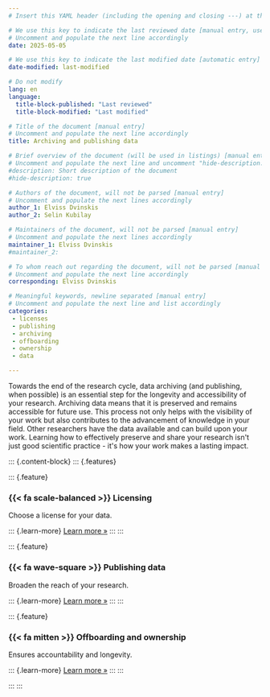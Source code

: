 ```yaml
---
# Insert this YAML header (including the opening and closing ---) at the beginning of the document and fill it out accordingly

# We use this key to indicate the last reviewed date [manual entry, use YYYY-MM-DD]
# Uncomment and populate the next line accordingly
date: 2025-05-05

# We use this key to indicate the last modified date [automatic entry]
date-modified: last-modified

# Do not modify
lang: en
language: 
  title-block-published: "Last reviewed"
  title-block-modified: "Last modified"

# Title of the document [manual entry]
# Uncomment and populate the next line accordingly
title: Archiving and publishing data

# Brief overview of the document (will be used in listings) [manual entry]
# Uncomment and populate the next line and uncomment "hide-description: true".
#description: Short description of the document
#hide-description: true

# Authors of the document, will not be parsed [manual entry]
# Uncomment and populate the next lines accordingly
author_1: Elviss Dvinskis
author_2: Selin Kubilay

# Maintainers of the document, will not be parsed [manual entry]
# Uncomment and populate the next lines accordingly
maintainer_1: Elviss Dvinskis
#maintainer_2:

# To whom reach out regarding the document, will not be parsed [manual entry]
# Uncomment and populate the next line accordingly
corresponding: Elviss Dvinskis

# Meaningful keywords, newline separated [manual entry]
# Uncomment and populate the next line and list accordingly
categories: 
 - licenses
 - publishing
 - archiving
 - offboarding
 - ownership
 - data

---
```


Towards the end of the research cycle, data archiving (and publishing, when possible) is an essential step for the longevity and accessibility of your research. Archiving data means that it is preserved and remains accessible for future use. This process not only helps with the visibility of your work but also contributes to the advancement of knowledge in your field. Other researchers have the data available and can build upon your work. Learning how to effectively preserve and share your research isn't just good scientific practice - it's how your work makes a lasting impact.


::: {.content-block}
::: {.features}

::: {.feature}
### {{< fa scale-balanced >}} Licensing
Choose a license for your data.

::: {.learn-more}
[Learn more »](./licensing_data.md)
:::
:::

::: {.feature}
### {{< fa wave-square >}} Publishing data
Broaden the reach of your research.

::: {.learn-more}
[Learn more »](./publishing.md)
:::
:::

::: {.feature}
### {{< fa mitten >}} Offboarding and ownership
Ensures accountability and longevity.

::: {.learn-more}
[Learn more »](./offboarding.md)
:::
:::

:::
:::